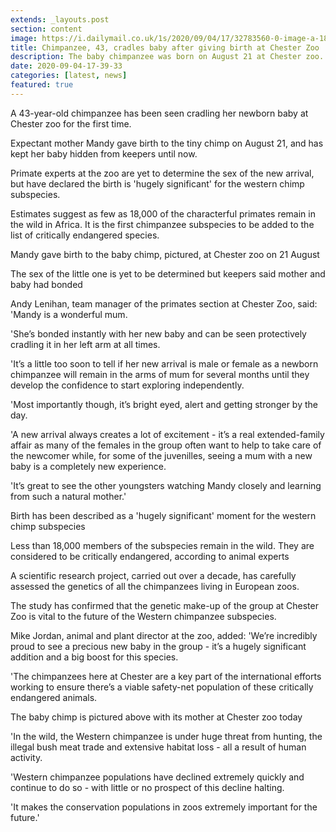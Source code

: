 ```yaml
---
extends: _layouts.post
section: content
image: https://i.dailymail.co.uk/1s/2020/09/04/17/32783560-0-image-a-18_1599235528290.jpg 
title: Chimpanzee, 43, cradles baby after giving birth at Chester Zoo 
description: The baby chimpanzee was born on August 21 at Chester zoo. It has been described as a hugely significant moment for the subspecies which numbers less than 18,000 in the wild. 
date: 2020-09-04-17-39-33 
categories: [latest, news] 
featured: true 
--- 
```

A 43-year-old chimpanzee has been seen cradling her newborn baby at Chester zoo for the first time.

Expectant mother Mandy gave birth to the tiny chimp on August 21, and has kept her baby hidden from keepers until now.

Primate experts at the zoo are yet to determine the sex of the new arrival, but have declared the birth is 'hugely significant' for the western chimp subspecies.

Estimates suggest as few as 18,000 of the characterful primates remain in the wild in Africa. It is the first chimpanzee subspecies to be added to the list of critically endangered species. 

Mandy gave birth to the baby chimp, pictured, at Chester zoo on 21 August

The sex of the little one is yet to be determined but keepers said mother and baby had bonded

Andy Lenihan, team manager of the primates section at Chester Zoo, said: 'Mandy is a wonderful mum.

'She’s bonded instantly with her new baby and can be seen protectively cradling it in her left arm at all times.

'It’s a little too soon to tell if her new arrival is male or female as a newborn chimpanzee will remain in the arms of mum for several months until they develop the confidence to start exploring independently.

'Most importantly though, it’s bright eyed, alert and getting stronger by the day.

'A new arrival always creates a lot of excitement - it’s a real extended-family affair as many of the females in the group often want to help to take care of the newcomer while, for some of the juvenilles, seeing a mum with a new baby is a completely new experience.

'It’s great to see the other youngsters watching Mandy closely and learning from such a natural mother.'

Birth has been described as a 'hugely significant' moment for the western chimp subspecies

Less than 18,000 members of the subspecies remain in the wild. They are considered to be critically endangered, according to animal experts

A scientific research project, carried out over a decade, has carefully assessed the genetics of all the chimpanzees living in European zoos.

The study has confirmed that the genetic make-up of the group at Chester Zoo is vital to the future of the Western chimpanzee subspecies.

Mike Jordan, animal and plant director at the zoo, added: 'We’re incredibly proud to see a precious new baby in the group - it’s a hugely significant addition and a big boost for this species.

'The chimpanzees here at Chester are a key part of the international efforts working to ensure there’s a viable safety-net population of these critically endangered animals.

The baby chimp is pictured above with its mother at Chester zoo today

'In the wild, the Western chimpanzee is under huge threat from hunting, the illegal bush meat trade and extensive habitat loss - all a result of human activity.

'Western chimpanzee populations have declined extremely quickly and continue to do so - with little or no prospect of this decline halting.

'It makes the conservation populations in zoos extremely important for the future.'

